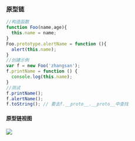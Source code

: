 ### 原型链

```js
//构造函数
function Foo(name,age){
  this.name = name;
}
Foo.prototype.alertName = function (){
  alert(this.name);
}
//创建示例
var f = new Foo('zhangsan');
f.printName = function () {
  console.log(this.name);
}
//测试
f.printName();
f.alertName();
f.toString(); // 要去f.__proto__.__proto__中查找
```

#### 原型链视图

![](http://www.kejiganhuo.tech/wp-content/uploads/2017/06/屏幕快照-2017-06-29-上午9.00.57.png)

